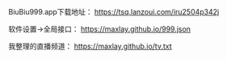 
BiuBiu999.app下载地址： https://tsq.lanzoui.com/iru2504p342j

软件设置->全局接口： https://maxlay.github.io/999.json

我整理的直播频道： https://maxlay.github.io/tv.txt

